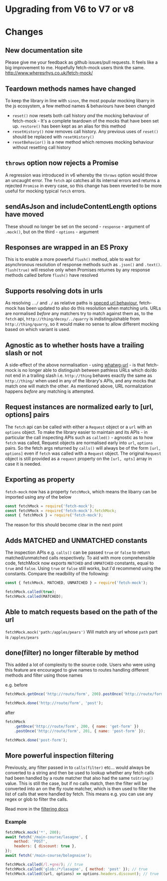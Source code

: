 # Upgrading from V6 to V7 or v8

# Changes

## New documentation site

Please give me your feedback as github issues/pull requests. It feels like a big improvement to me. Hopefully fetch-mock users think the same. http://www.wheresrhys.co.uk/fetch-mock/

## Teardown methods names have changed

To keep the library in line with `sinon`, the most popular mocking libarry in the js ecosystem, a few method names & behaviours have been changed

- `reset()` now resets both call history _and_ the mocking behaviour of fetch-mock - It's a complete teardown of the mocks that have been set up. `restore()` has been kept as an alias for this method
- `resetHistory()` now removes call history. Any previous uses of `reset()` should be replaced with `resetHistory()`
- `resetBehavior()` is a new method which removes mocking behaviour without resetting call history

## `throws` option now rejects a Promise

A regression was introduced in v6 whereby the `throws` option would throw an uncaught error. The `fetch` api catches all its internal errors and returns a rejected `Promise` in every case, so this change has been reverted to be more useful for mocking typical `fetch` errors.

## sendAsJson and includeContentLength options have moved

These shoudl no longer be set on the second - `response` - argument of `.mock()`, but on the third - `options` - argument

## Responses are wrapped in an ES Proxy

This is to enable a more powerful `flush()` method, able to wait for asynchronous resolution of response methods such as `.json()` and `.text()`. `flush(true)` will resolve only when Promises returnes by any response methods called before `flush()` have resolved

## Supports resolving dots in urls

As resolving `../` and `./` as relative paths is [speced url behaviour](https://url.spec.whatwg.org/#double-dot-path-segment), fetch-mock has been updated to also do this resolution when matching urls. URLs are normalised _before_ any matchers try to match against them as, to the `fetch` api, `http://thing/decoy/../quarry` is indistinguishable from `http://thing/quarry`, so it would make no sense to allow different mocking based on which variant is used.

## Agnostic as to whether hosts have a trailing slash or not

A side-effect of the above normalisation - using [whatwg-url](https://www.npmjs.com/package/whatwg-url) - is that fetch-mock is no longer able to distinguish between pathless URLs which do/do not end in a trailing slash i.e. `http://thing` behaves exactly the same as `http://thing/` when used in any of the library's APIs, and any mocks that match one will match the other. As mentioned above, URL normalization happens _before_ any matching is attempted.

## Request instances are normalized early to [url, options] pairs

The `fetch` api can be called with either a `Request` object or a `url` with an `options` object. To make the library easier to maintain and its APIs - in particular the call inspecting APIs such as `called()` - agnostic as to how `fetch` was called, Request objects are normalised early into `url`, `options` pairs. So the fetch args returned by `calls()` will always be of the form `[url, options]` even if `fetch` was called with a `Request` object. The original `Request` object is still provided as a `request` property on the `[url, opts]` array in case it is needed.

## Exporting as property

`fetch-mock` now has a property `fetchMock`, which means the libarry can be imported using any of the below

```js
const fetchMock = require('fetch-mock');
const fetchMock = require('fetch-mock').fetchMock;
const { fetchMock } = require('fetch-mock');
```

The reason for this should become clear in the next point

## Adds MATCHED and UNMATCHED constants

The inspection APIs e.g. `calls()` can be passed `true` or `false` to return matched/unmatched calls respectively. To aid with more comprehensible code, fetchMock now exports `MATCHED` and `UNMATCHED` constants, equal to `true` and `false`. Using `true` or `false` still works, but I'd recommend using the constants. Compare the readbility of the following:

```js
const { fetchMock, MATCHED, UNMATCHED } = require('fetch-mock');

fetchMock.called(true);
fetchMock.called(MATCHED);
```

## Able to match requests based on the path of the url

`fetchMock.mock('path:/apples/pears')` Will match any url whose `path` part is `/apples/pears`

## done(filter) no longer filterable by method

This added a lot of complexity to the source code. Users who were using this feature are encouraged to give names to routes handling different methods and filter using those names

e.g. before

```javascript
fetchMock.getOnce('http://route/form', 200).postOnce('http://route/form', 201);

fetchMock.done('http://route/form', 'post');
```

after

```javascript
fetchMock
	.getOnce('http://route/form', 200, { name: 'get-form' })
	.postOnce('http://route/form', 201, { name: 'post-form' });

fetchMock.done('post-form');
```

## More powerful inspection filtering

Previously, any filter passed in to `calls(filter)` etc... would always be converted to a string and then be used to lookup whether any fetch calls had been handled by a route matcher that also had the same `toString()` value. This is still the case, but if no calls match, then the filter will be converted into an on the fly route matcher, which is then used to filter the list of calls that were handled by fetch. This means e.g. you can use any regex or glob to filter the calls.

Read more in the [filtering docs](http://www.wheresrhys.co.uk/fetch-mock/#api-inspectionfiltering)

### Example

```js
fetchMock.mock('*', 200);
await fetch('/main-course/lasagne', {
	method: 'POST',
	headers: { discount: true },
});
await fetch('/main-course/bolognaise');

fetchMock.called(/l.+gne/); // true
fetchMock.called('glob:/*/lasagne', { method: 'post' }); // true
fetchMock.called((url, options) => options.headers.discount); // true
```
